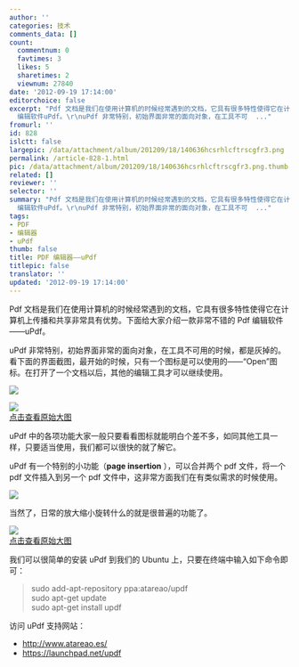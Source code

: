 ```yaml
---
author: ''
categories: 技术
comments_data: []
count:
  commentnum: 0
  favtimes: 3
  likes: 5
  sharetimes: 2
  viewnum: 27840
date: '2012-09-19 17:14:00'
editorchoice: false
excerpt: "Pdf 文档是我们在使用计算机的时候经常遇到的文档，它具有很多特性使得它在计算机上传播和共享非常具有优势。下面给大家介绍一款非常不错的 Pdf
  编辑软件uPdf。\r\nuPdf 非常特别，初始界面非常的面向对象，在工具不可  ..."
fromurl: ''
id: 828
islctt: false
largepic: /data/attachment/album/201209/18/140636hcsrhlcftrscgfr3.png
permalink: /article-828-1.html
pic: /data/attachment/album/201209/18/140636hcsrhlcftrscgfr3.png.thumb.jpg
related: []
reviewer: ''
selector: ''
summary: "Pdf 文档是我们在使用计算机的时候经常遇到的文档，它具有很多特性使得它在计算机上传播和共享非常具有优势。下面给大家介绍一款非常不错的 Pdf
  编辑软件uPdf。\r\nuPdf 非常特别，初始界面非常的面向对象，在工具不可  ..."
tags:
- PDF
- 编辑器
- uPdf
thumb: false
title: PDF 编辑器——uPdf
titlepic: false
translator: ''
updated: '2012-09-19 17:14:00'
---
```


Pdf 文档是我们在使用计算机的时候经常遇到的文档，它具有很多特性使得它在计算机上传播和共享非常具有优势。下面给大家介绍一款非常不错的 Pdf 编辑软件——uPdf。


uPdf 非常特别，初始界面非常的面向对象，在工具不可用的时候，都是灰掉的。看下面的界面截图，最开始的时候，只有一个图标是可以使用的——“Open”图标。在打开了一个文档以后，其他的编辑工具才可以继续使用。


![](/data/attachment/album/201209/18/140636hcsrhlcftrscgfr3.png)


[![](/data/attachment/album/201404/18/005058z7stqtmuw3lnmlio.png)  
点击查看原始大图](https://img.linux.net.cn/data/attachment/album/201404/18/005058z7stqtmuw3lnmlio.png)


uPdf 中的各项功能大家一般只要看看图标就能明白个差不多，如同其他工具一样，只要适当使用，我们都可以很快的就了解它。


uPdf 有一个特别的小功能（**page insertion** ），可以合并两个 pdf 文件，将一个 pdf 文件插入到另一个 pdf 文件中，这非常方面我们在有类似需求的时候使用。


![](/data/attachment/album/201209/18/140639j6ebqnruuu0tuurx.png)


当然了，日常的放大缩小旋转什么的就是很普遍的功能了。


[![](/data/attachment/album/201209/18/140642epwma2a4mg22patm.png)  
点击查看原始大图](https://img.linux.net.cn/data/attachment/album/201209/18/140642epwma2a4mg22patm.png)


我们可以很简单的安装 uPdf 到我们的 Ubuntu 上，只要在终端中输入如下命令即可：



> 
> sudo add-apt-repository ppa:atareao/updf  
> sudo apt-get update  
> sudo apt-get install updf
> 
> 
> 


访问 uPdf 支持网站：


* <http://www.atareao.es/>
* <https://launchpad.net/updf>